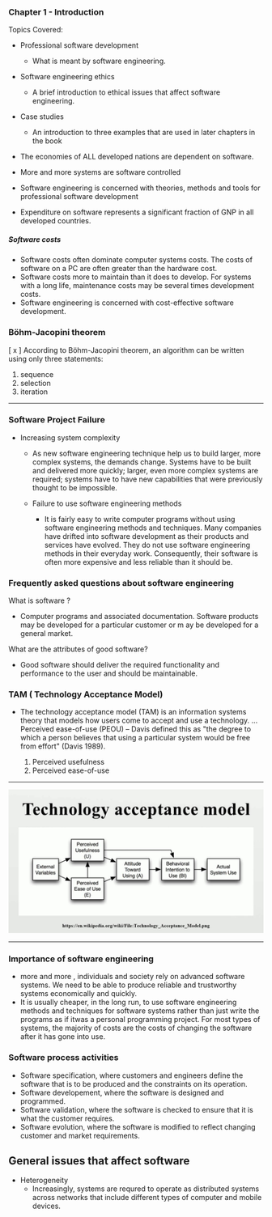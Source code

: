 ### Chapter 1 - Introduction

Topics Covered:

- Professional software development
  - What is meant by software engineering.
- Software engineering ethics
  - A brief introduction to ethical issues that affect software engineering.
- Case studies
  - An introduction to three examples that are used in later chapters in the book

- The economies of ALL developed nations are dependent on software.
- More and more systems are software controlled
- Software engineering is concerned with theories, methods and tools for professional software development
- Expenditure on software represents a significant fraction of GNP in all developed countries.

##### Software costs
- Software costs often dominate computer systems costs. The costs of software on a PC are often greater than the hardware cost.
- Software costs more to maintain than it does to develop. For systems with a long life, maintenance costs may be several times development costs.
- Software engineering is concerned with cost-effective software development.

### Böhm-Jacopini theorem

[ x ] According to Böhm-Jacopini theorem, an algorithm can be written using only three statements:

  1. sequence
  2. selection
  3. iteration


- - -

### Software Project Failure
- Increasing system complexity
  - As new software engineering technique help us to build larger, more complex systems, the demands change. Systems have to be built and delivered more quickly; larger, even more complex systems are required; systems have to have new capabilities that were previously thought to be impossible.

  - Failure to use software engineering methods
    - It is fairly easy to write computer programs without using software engineering methods and techniques. Many companies have drifted into software development as their products and services have evolved. They do not use software engineering methods in their everyday work. Consequently, their software is often more expensive and less reliable than it should be.


### Frequently asked questions about software engineering
What is software ?
  - Computer programs and associated documentation. Software products may be developed for a particular customer or m ay be developed for a general market.

What are the attributes of good software?
  - Good software should deliver the required functionality and performance to the user and should be maintainable.


### TAM ( Technology Acceptance Model)
- The technology acceptance model (TAM) is an information systems theory that models how users come to accept and use a technology. ... Perceived ease-of-use (PEOU) – Davis defined this as "the degree to which a person believes that using a particular system would be free from effort" (Davis 1989).

  1. Perceived usefulness
  2. Perceived ease-of-use

- - -

![](img/tam.jpg)

- - -


### Importance of software engineering
- more and more , individuals and society rely on advanced software systems. We need to be able to produce reliable and trustworthy systems economically and quickly.
- It is usually cheaper, in the long run, to use software engineering methods and techniques for software systems rather than just write the programs as if itwas a personal programming project. For most types of systems, the majority of costs are the costs of changing the software after it has gone into use.

### Software process activities
- Software specification, where customers and engineers define the software that is to be produced and the constraints on its operation.
- Software developement, where the software is designed and programmed.
- Software validation, where the software is checked to ensure that it is what the customer requires.
- Software evolution, where the software is modified to reflect changing customer and market requirements.


## General issues that affect software
- Heterogeneity
    - Increasingly, systems are requred to operate as distributed systems across networks that include different types of computer and mobile devices.
